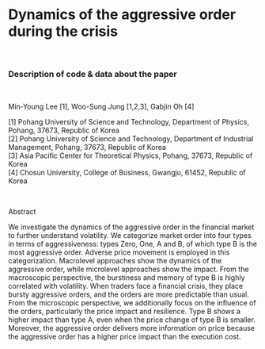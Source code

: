 # Dynamics of the aggressive order during the crisis
<br>

### Description of code & data about the paper

<br>

Min-Young Lee [1], Woo-Sung Jung [1,2,3], Gabjin Oh [4]

[1] Pohang University of Science and Technology, Department of Physics, Pohang, 37673, Republic of Korea<br>
[2] Pohang University of Science and Technology, Department of Industrial Management, Pohang, 37673, Republic of Korea<br>
[3] Asia Pacific Center for Theoretical Physics, Pohang, 37673, Republic of Korea<br>
[4] Chosun University, College of Business, Gwangju, 61452, Republic of Korea<br>

<br>

Abstract

We investigate the dynamics of the aggressive order in the financial market to further understand volatility. We categorize market order into four types in terms of aggressiveness: types Zero, One, A and B, of which type B is the most aggressive order. Adverse price movement is employed in this categorization. Macrolevel approaches show the dynamics of the aggressive order, while microlevel approaches show the impact. From the macroscopic perspective, the burstiness and memory of type B is highly correlated with volatility. When traders face a financial crisis, they place bursty aggressive orders, and the orders are more predictable than usual. From the microscopic perspective, we additionally focus on the influence of the orders, particularly the price impact and resilience. Type B shows a higher impact than type A, even when the price change of type B is smaller. Moreover, the aggressive order delivers more information on price because the aggressive order has a higher price impact than the execution cost.
